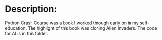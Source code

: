 # Description:
Python Crash Course was a book I worked through early on in my self-education. The highlight of this book was cloning Alien Invaders. The code for AI is in this folder.
